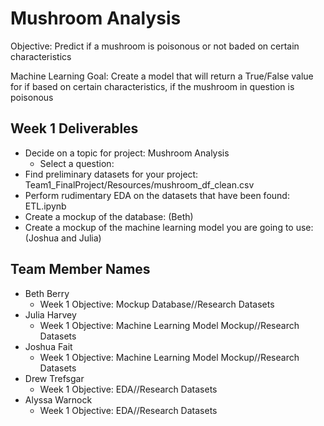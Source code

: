 # Mushroom Analysis
Objective: Predict if a mushroom is poisonous or not baded on certain characteristics

Machine Learning Goal: Create a model that will return a True/False value for if based on certain characteristics, if the mushroom in question is poisonous 

## Week 1 Deliverables
- Decide on a topic for project: Mushroom Analysis
    - Select a question: 
- Find preliminary datasets for your project: Team1_FinalProject/Resources/mushroom_df_clean.csv
- Perform rudimentary EDA on the datasets that have been found: ETL.ipynb
- Create a mockup of the database: (Beth)
- Create a mockup of the machine learning model you are going to use: (Joshua and Julia)

## Team Member Names 
- Beth Berry 
    - Week 1 Objective: Mockup Database//Research Datasets
- Julia Harvey
    - Week 1 Objective: Machine Learning Model Mockup//Research Datasets
- Joshua Fait
    - Week 1 Objective: Machine Learning Model Mockup//Research Datasets
- Drew Trefsgar
    - Week 1 Objective: EDA//Research Datasets
- Alyssa Warnock 
    - Week 1 Objective: EDA//Research Datasets